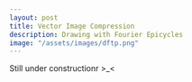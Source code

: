```yaml
---
layout: post
title: Vector Image Compression
description: Drawing with Fourier Epicycles
image: "/assets/images/dftp.png"
---
```

Still under constructionr >_<

